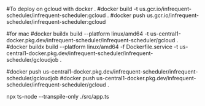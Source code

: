 #To deploy on gcloud with docker .
#docker build -t us.gcr.io/infrequent-scheduler/infrequent-scheduler:gcloud .
#docker push us.gcr.io/infrequent-scheduler/infrequent-scheduler:gcloud

#for mac
#docker buildx build --platform linux/amd64 -t us-central1-docker.pkg.dev/infrequent-scheduler/infrequent-scheduler/gcloud .
#docker buildx build --platform linux/amd64 -f Dockerfile.service -t us-central1-docker.pkg.dev/infrequent-scheduler/infrequent-scheduler/gcloudjob .

#docker push us-central1-docker.pkg.dev/infrequent-scheduler/infrequent-scheduler/gcloudjob
#docker push us-central1-docker.pkg.dev/infrequent-scheduler/infrequent-scheduler/gcloud .

npx ts-node --transpile-only ./src/app.ts
